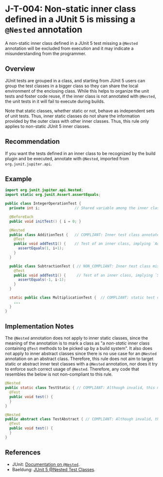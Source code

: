 # J-T-004: Non-static inner class defined in a JUnit 5 is missing a `@Nested` annotation

A non-static inner class defined in a JUnit 5 test missing a `@Nested` annotation will be excluded from execution and it may indicate a misunderstanding from the programmer.

## Overview

JUnit tests are grouped in a class, and starting from JUnit 5 users can group the test classes in a bigger class so they can share the local environment of the enclosing class. While this helps to organize the unit tests and foster code reuse, if the inner class is not annotated with `@Nested`, the unit tests in it will fail to execute during builds.

Note that static classes, whether static or not, behave as independent sets of unit tests. Thus, inner static classes do not share the information provided by the outer class with other inner classes. Thus, this rule only applies to non-static JUnit 5 inner classes.

## Recommendation

If you want the tests defined in an inner class to be recognized by the build plugin and be executed, annotate with `@Nested`, imported from `org.junit.jupiter.api`.

## Example

```java
import org.junit.jupiter.api.Nested;
import static org.junit.Assert.assertEquals;

public class IntegerOperationTest {
  private int i;                // Shared variable among the inner classes.

  @BeforeEach
  public void initTest() { i = 0; }

  @Nested
  public class AdditionTest {   // COMPLIANT: Inner test class annotated with `@Nested`.
    @Test
    public void addTest1() {    // Test of an inner class, implying `AdditionTest` is a test class.
      assertEquals(1, i+1);
    }
  }

  public class SubtractionTest { // NON_COMPLIANT: Inner test class missing `@Nested`.
    @Test
    public void addTest1() {     // Test of an inner class, implying `SubtractionTest` is a test class.
      assertEquals(-1, i-1);
    }
  }

  static public class MultiplicationTest {  // COMPLIANT: static test class should not be annotated as `@Nested`.
    ...
  }
}
```

## Implementation Notes

The `@Nested` annotation does not apply to inner static classes, since the meaning of the annotation is to mark a class as "a *non-static* inner class containing `@Test` methods to be picked up by a build system". It also does not apply to inner abstract classes since there is no use case for an `@Nested` annotation on an abstract class. Therefore, this rule does not aim to target static or abstract inner test classes with a `@Nested` annotation, nor does it try to enforce such correct usage of `@Nested`. Therefore, any code that resembles the below is not non-compliant to this rule.

``` java
@Nested
public static class TestStatic { // COMPLIANT: Although invalid, this matter is out of the scope
  @Test
  public void test() {
  }
}

@Nested
public abstract class TestAbstract { // COMPLIANT: Although invalid, this matter is out of the scope
  @Test
  public void test() {
  }
}
```

## References

- JUnit: [Documentation on `@Nested`](https://junit.org/junit5/docs/current/api/org.junit.jupiter.api/org/junit/jupiter/api/Nested.html).
- Baeldung: [JUnit 5 @Nested Test Classes](https://www.baeldung.com/junit-5-nested-test-classes).
